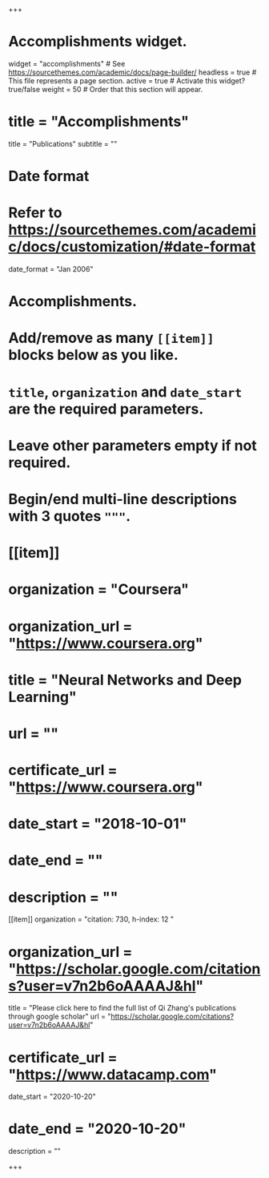 +++
# Accomplishments widget.
widget = "accomplishments"  # See https://sourcethemes.com/academic/docs/page-builder/
headless = true  # This file represents a page section.
active = true  # Activate this widget? true/false
weight = 50  # Order that this section will appear.

# title = "Accomplish&shy;ments"
title = "Publications"
subtitle = ""

# Date format
#   Refer to https://sourcethemes.com/academic/docs/customization/#date-format
date_format = "Jan 2006"

# Accomplishments.
#   Add/remove as many `[[item]]` blocks below as you like.
#   `title`, `organization` and `date_start` are the required parameters.
#   Leave other parameters empty if not required.
#   Begin/end multi-line descriptions with 3 quotes `"""`.

# [[item]]
#  organization = "Coursera"
#  organization_url = "https://www.coursera.org"
#  title = "Neural Networks and Deep Learning"
#  url = ""
#  certificate_url = "https://www.coursera.org"
#  date_start = "2018-10-01"
#  date_end = ""
#  description = ""
  
[[item]]
  organization = "citation: 730,  h-index: 12 "
 # organization_url = "https://scholar.google.com/citations?user=v7n2b6oAAAAJ&hl"
  title = "Please click here to find the full list of Qi Zhang's publications through google scholar"
  url = "https://scholar.google.com/citations?user=v7n2b6oAAAAJ&hl"
 # certificate_url = "https://www.datacamp.com"
  date_start = "2020-10-20"
 # date_end = "2020-10-20"
  description = ""

+++
